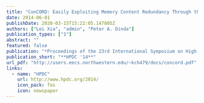 ```yaml
---
title: "ConCORD: Easily Exploiting Memory Content Redundancy Through the Content-aware Service Command"
date: 2014-06-01
publishDate: 2020-03-15T15:22:05.147805Z
authors: ["Lei Xia", "admin", "Peter A. Dinda"]
publication_types: ["1"]
abstract: ""
featured: false
publication: "*Proceedings of the 23rd International Symposium on High-Performance Parallel and Distributed Computing (HPDC 2014)*"
publication_short: "**HPDC '14**"
url_pdf: "http://users.eecs.northwestern.edu/~kch479/docs/concord.pdf"
links:
  - name: "HPDC"
    url: http://www.hpdc.org/2014/
    icon_pack: fas
    icon: newspaper
---
```


